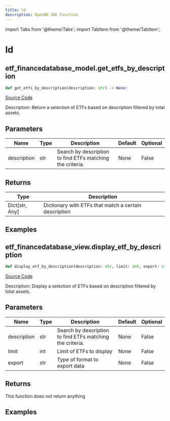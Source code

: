 ```yaml
---
title: ld
description: OpenBB SDK Function
---
```


import Tabs from '@theme/Tabs';
import TabItem from '@theme/TabItem';

# ld

<Tabs>
<TabItem value="model" label="Model" default>

## etf_financedatabase_model.get_etfs_by_description

```python title='openbb_terminal/etf/financedatabase_model.py'
def get_etfs_by_description(description: str) -> None:
```
[Source Code](https://github.com/OpenBB-finance/OpenBBTerminal/tree/main/openbb_terminal/etf/financedatabase_model.py#L35)

Description: Return a selection of ETFs based on description filtered by total assets.

## Parameters

| Name | Type | Description | Default | Optional |
| ---- | ---- | ----------- | ------- | -------- |
| description | str | Search by description to find ETFs matching the criteria. | None | False |

## Returns

| Type | Description |
| ---- | ----------- |
| Dict[str, Any] | Dictionary with ETFs that match a certain description |

## Examples



</TabItem>
<TabItem value="view" label="View">

## etf_financedatabase_view.display_etf_by_description

```python title='openbb_terminal/etf/financedatabase_view.py'
def display_etf_by_description(description: str, limit: int, export: str) -> None:
```
[Source Code](https://github.com/OpenBB-finance/OpenBBTerminal/tree/main/openbb_terminal/etf/financedatabase_view.py#L56)

Description: Display a selection of ETFs based on description filtered by total assets.

## Parameters

| Name | Type | Description | Default | Optional |
| ---- | ---- | ----------- | ------- | -------- |
| description | str | Search by description to find ETFs matching the criteria. | None | False |
| limit | int | Limit of ETFs to display | None | False |
| export | str | Type of format to export data | None | False |

## Returns

This function does not return anything

## Examples



</TabItem>
</Tabs>
